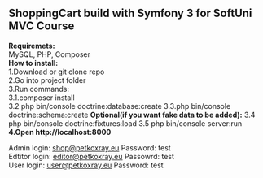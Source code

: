 ## ShoppingCart build with Symfony 3 for SoftUni MVC Course
**Requiremets:**  
 MySQL, PHP, Composer   
 **How to install:**     
 1.Download or git clone repo   
 2.Go into project folder   
 3.Run commands:   
  3.1.composer install  
  3.2 php bin/console doctrine:database:create
  3.3.php bin/console doctrine:schema:create
**Optional(if you want fake data to be added):**
  3.4 php bin/console doctrine:fixtures:load
  3.5 php bin/console server:run 
**4.Open http://localhost:8000** 

Admin login: shop@petkoxray.eu Password: test  
Edtitor login: editor@petkoxray.eu Passowrd: test  
User login: user@petkoxray.eu Password: test   
